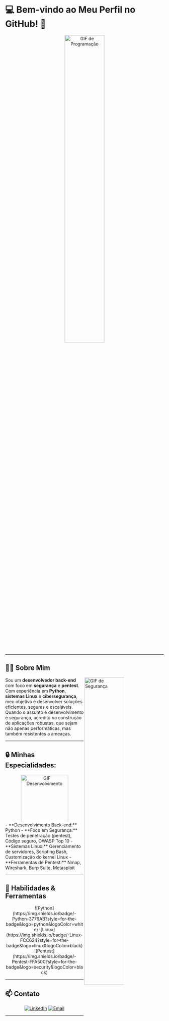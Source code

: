 # 💻 Bem-vindo ao Meu Perfil no GitHub! 🎉

<div align="center">
  <img src="https://media.giphy.com/media/ZVik7pBtu9dNS/giphy.gif" width="50%" alt="GIF de Programação">
</div>

---

## 👨‍💻 Sobre Mim
<img src="https://media.giphy.com/media/077i6AULCXc0FKTj9s/giphy.gif" width="50%" alt="GIF de Segurança" align="right">


Sou um **desenvolvedor back-end** com foco em **segurança** e **pentest**. Com experiência em **Python**, **sistemas Linux** e **cibersegurança**, meu objetivo é desenvolver soluções eficientes, seguras e escaláveis. Quando o assunto é desenvolvimento e segurança, acredito na construção de aplicações robustas, que sejam não apenas performáticas, mas também resistentes a ameaças.

---

## 🔒 Minhas Especialidades:

<div align="center">
  <img src="https://media.giphy.com/media/HwBlFQZFcAoUcPHZdX/giphy.gif" width="150" alt="GIF Desenvolvimento">
</div>
- **Desenvolvimento Back-end:** Python
- **Foco em Segurança:** Testes de penetração (pentest), Código seguro, OWASP Top 10
- **Sistemas Linux:** Gerenciamento de servidores, Scripting Bash, Customização do kernel Linux
- **Ferramentas de Pentest:** Nmap, Wireshark, Burp Suite, Metasploit

---

## 🔧 Habilidades & Ferramentas

<div align="center">
  ![Python](https://img.shields.io/badge/-Python-3776AB?style=for-the-badge&logo=python&logoColor=white)
  ![Linux](https://img.shields.io/badge/-Linux-FCC624?style=for-the-badge&logo=linux&logoColor=black)
  ![Pentest](https://img.shields.io/badge/-Pentest-FFA500?style=for-the-badge&logo=security&logoColor=black)
</div>

---

## 📫 Contato

<div align="center">
  <a href="https://www.linkedin.com/in/brucevieira/"><img src="https://img.shields.io/badge/-LinkedIn-0077B5?style=for-the-badge&logo=linkedin&logoColor=white" alt="LinkedIn"></a>
  <a href="mailto:camposvieirabruce@gmail.com"><img src="https://img.shields.io/badge/-Email-D14836?style=for-the-badge&logo=gmail&logoColor=white" alt="Email"></a>
</div>

---

<div align="center">
  <img src="https://media.giphy.com/media/L8K62iTDkzGX6/giphy.gif" width="50%" alt="GIF de Terminal">
</div>
